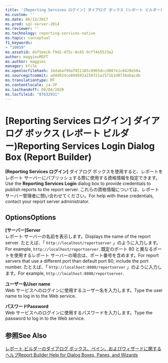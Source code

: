 ```yaml
---
title: '[Reporting Services ログイン] ダイアログ ボックス (レポート ビルダー) | Microsoft Docs'
ms.custom: ''
ms.date: 06/13/2017
ms.prod: sql-server-2014
ms.reviewer: ''
ms.technology: reporting-services-native
ms.topic: conceptual
f1_keywords:
- "10059"
ms.assetid: daf5eec6-f9d2-475c-8c65-9cf74e5523a2
author: maggiesMSFT
ms.author: maggies
manager: kfile
ms.openlocfilehash: 16da6af99af021185c8965dccd087e1c8420e50a
ms.sourcegitcommit: ad4d92dce894592a259721a1571b1d8736abacdb
ms.translationtype: MT
ms.contentlocale: ja-JP
ms.lasthandoff: 08/04/2020
ms.locfileid: "87632931"
---
```

# <a name="reporting-services-login-dialog-box-report-builder"></a><span data-ttu-id="0de20-102">[Reporting Services ログイン] ダイアログ ボックス (レポート ビルダー)</span><span class="sxs-lookup"><span data-stu-id="0de20-102">Reporting Services Login Dialog Box (Report Builder)</span></span>
  <span data-ttu-id="0de20-103">**[Reporting Services ログイン]** ダイアログ ボックスを使用すると、レポートをレポート サーバーにパブリッシュする際に使用する資格情報を指定できます。</span><span class="sxs-lookup"><span data-stu-id="0de20-103">Use the **Reporting Services Login** dialog box to provide credentials to publish reports to the report server.</span></span> <span data-ttu-id="0de20-104">これらの資格情報については、レポート サーバー管理者に問い合わせてください。</span><span class="sxs-lookup"><span data-stu-id="0de20-104">For help with these credentials, contact your report server administrator.</span></span>  
  
## <a name="options"></a><span data-ttu-id="0de20-105">Options</span><span class="sxs-lookup"><span data-stu-id="0de20-105">Options</span></span>  
 <span data-ttu-id="0de20-106">**[サーバー]**</span><span class="sxs-lookup"><span data-stu-id="0de20-106">**Server**</span></span>  
 <span data-ttu-id="0de20-107">レポート サーバーの名前を表示します。</span><span class="sxs-lookup"><span data-stu-id="0de20-107">Displays the name of the report server.</span></span> <span data-ttu-id="0de20-108">たとえば、「 `http://localhost/reportserver` 」のように入力します。</span><span class="sxs-lookup"><span data-stu-id="0de20-108">For example, `http://localhost/reportserver`.</span></span> <span data-ttu-id="0de20-109">既定のポート 80 と異なるポートを使用するレポート サーバーの場合は、ポート番号を含めます。</span><span class="sxs-lookup"><span data-stu-id="0de20-109">For report servers that use a different port than default port 80, include the port number.</span></span> <span data-ttu-id="0de20-110">たとえば、「 `http://localhost:8080/reportserver` 」のように入力します。</span><span class="sxs-lookup"><span data-stu-id="0de20-110">For example, `http://localhost:8080/reportserver`.</span></span>  
  
 <span data-ttu-id="0de20-111">**ユーザー名**</span><span class="sxs-lookup"><span data-stu-id="0de20-111">**User name**</span></span>  
 <span data-ttu-id="0de20-112">Web サービスへのログインに使用するユーザー名を入力します。</span><span class="sxs-lookup"><span data-stu-id="0de20-112">Type the user name to log in to the Web service.</span></span>  
  
 <span data-ttu-id="0de20-113">**パスワード**</span><span class="sxs-lookup"><span data-stu-id="0de20-113">**Password**</span></span>  
 <span data-ttu-id="0de20-114">Web サービスへのログインに使用するパスワードを入力します。</span><span class="sxs-lookup"><span data-stu-id="0de20-114">Type the password to log in to the Web service.</span></span>  
  
## <a name="see-also"></a><span data-ttu-id="0de20-115">参照</span><span class="sxs-lookup"><span data-stu-id="0de20-115">See Also</span></span>  
 [<span data-ttu-id="0de20-116">レポート ビルダーのダイアログ ボックス、ペイン、およびウィザードに関するヘルプ</span><span class="sxs-lookup"><span data-stu-id="0de20-116">Report Builder Help for Dialog Boxes, Panes, and Wizards</span></span>](../report-builder-help-for-dialog-boxes-panes-and-wizards.md)  
  
  
